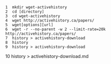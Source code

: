     1  mkdir wget-activehistory
    2  cd [directory]
    3  cd wget-activehistory
    4  wget http://activehistory.ca/papers/
    5  wget[options][url]
    6  wget -r --no-parent -w 2 --limit-rate=20k http://activehistory.ca/papers/
    7  history > activehistory-download
    8  history
    9  history > activehistory-download
   10  history > activehistory-download.md
